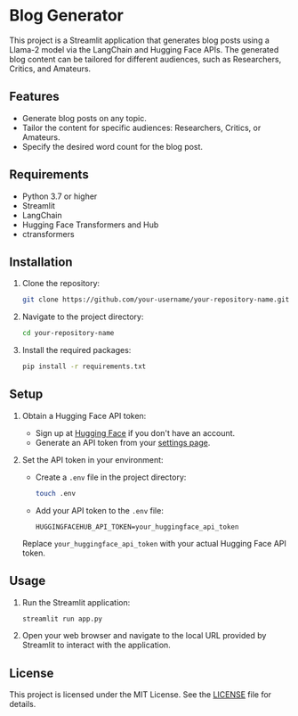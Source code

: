 # Blog Generator

This project is a Streamlit application that generates blog posts using a Llama-2 model via the LangChain and Hugging Face APIs. The generated blog content can be tailored for different audiences, such as Researchers, Critics, and Amateurs.

## Features

- Generate blog posts on any topic.
- Tailor the content for specific audiences: Researchers, Critics, or Amateurs.
- Specify the desired word count for the blog post.

## Requirements

- Python 3.7 or higher
- Streamlit
- LangChain
- Hugging Face Transformers and Hub
- ctransformers

## Installation

1. Clone the repository:
    ```sh
    git clone https://github.com/your-username/your-repository-name.git
    ```
2. Navigate to the project directory:
    ```sh
    cd your-repository-name
    ```
3. Install the required packages:
    ```sh
    pip install -r requirements.txt
    ```

## Setup

1. Obtain a Hugging Face API token:
    - Sign up at [Hugging Face](https://huggingface.co/join) if you don't have an account.
    - Generate an API token from your [settings page](https://huggingface.co/settings/tokens).

2. Set the API token in your environment:
    - Create a `.env` file in the project directory:
        ```sh
        touch .env
        ```
    - Add your API token to the `.env` file:
        ```
        HUGGINGFACEHUB_API_TOKEN=your_huggingface_api_token
        ```
    Replace `your_huggingface_api_token` with your actual Hugging Face API token.

## Usage

1. Run the Streamlit application:
    ```sh
    streamlit run app.py
    ```
2. Open your web browser and navigate to the local URL provided by Streamlit to interact with the application.

## License

This project is licensed under the MIT License. See the [LICENSE](LICENSE) file for details.
